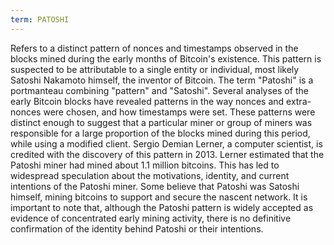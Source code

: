 ```yaml
---
term: PATOSHI
---
```


Refers to a distinct pattern of nonces and timestamps observed in the blocks mined during the early months of Bitcoin's existence. This pattern is suspected to be attributable to a single entity or individual, most likely Satoshi Nakamoto himself, the inventor of Bitcoin. The term "Patoshi" is a portmanteau combining "pattern" and "Satoshi". Several analyses of the early Bitcoin blocks have revealed patterns in the way nonces and extra-nonces were chosen, and how timestamps were set. These patterns were distinct enough to suggest that a particular miner or group of miners was responsible for a large proportion of the blocks mined during this period, while using a modified client. Sergio Demian Lerner, a computer scientist, is credited with the discovery of this pattern in 2013. Lerner estimated that the Patoshi miner had mined about 1.1 million bitcoins. This has led to widespread speculation about the motivations, identity, and current intentions of the Patoshi miner. Some believe that Patoshi was Satoshi himself, mining bitcoins to support and secure the nascent network. It is important to note that, although the Patoshi pattern is widely accepted as evidence of concentrated early mining activity, there is no definitive confirmation of the identity behind Patoshi or their intentions.